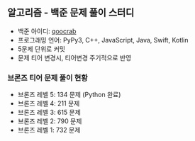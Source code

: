 ## 알고리즘 - 백준 문제 풀이 스터디

- 백준 아이디: <a href="https://www.acmicpc.net/user/qoocrab">qoocrab</a>
- 프로그래밍 언어: PyPy3, C++, JavaScript, Java, Swift, Kotlin
- 5문제 단위로 커밋
- 문제 티어 변경시, 티어변경 주기적으로 반영

### 브론즈 티어 문제 풀이 현황

- 브론즈 레벨 5: 134 문제 (Python 완료)
- 브론즈 레벨 4: 211 문제
- 브론즈 레벨 3: 615 문제
- 브론즈 레벨 2: 790 문제
- 브론즈 레벨 1: 732 문제
